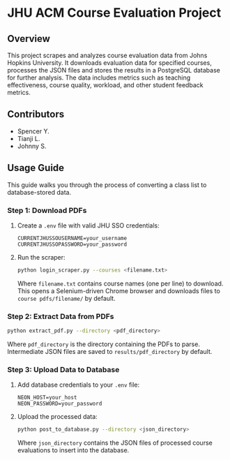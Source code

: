 # JHU ACM Course Evaluation Project

## Overview

This project scrapes and analyzes course evaluation data from Johns Hopkins University. It downloads evaluation data for specified courses, processes the JSON files and stores the results in a PostgreSQL database for further analysis. The data includes metrics such as teaching effectiveness, course quality, workload, and other student feedback metrics.

## Contributors

- Spencer Y.
- Tianji L.
- Johnny S.

## Usage Guide

This guide walks you through the process of converting a class list to database-stored data.

### Step 1: Download PDFs

1. Create a `.env` file with valid JHU SSO credentials:
   ```
   CURRENTJHUSSOUSERNAME=your_username
   CURRENTJHUSSOPASSWORD=your_password
   ```

2. Run the scraper:
   ```bash
   python login_scraper.py --courses <filename.txt>
   ```
   
   Where `filename.txt` contains course names (one per line) to download. This opens a Selenium-driven Chrome browser and downloads files to `course pdfs/filename/` by default.

### Step 2: Extract Data from PDFs

```bash
python extract_pdf.py --directory <pdf_directory>
```

Where `pdf_directory` is the directory containing the PDFs to parse. Intermediate JSON files are saved to `results/pdf_directory` by default.

### Step 3: Upload Data to Database

1. Add database credentials to your `.env` file:
   ```
   NEON_HOST=your_host
   NEON_PASSWORD=your_password
   ```

2. Upload the processed data:
   ```bash
   python post_to_database.py --directory <json_directory>
   ```
   
   Where `json_directory` contains the JSON files of processed course evaluations to insert into the database.
